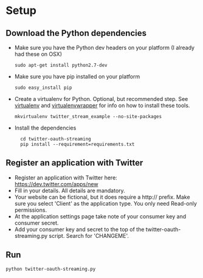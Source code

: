 # Setup
## Download the Python dependencies
* Make sure you have the Python dev headers on your platform (I already had these on OSX)

    ```sudo apt-get install python2.7-dev```
* Make sure you have pip installed on your platform

    ```sudo easy_install pip```
* Create a virtualenv for Python. Optional, but recommended step. See [virtualenv](http://pypi.python.org/pypi/virtualenv) and [virtualenvwrapper](http://www.doughellmann.com/docs/virtualenvwrapper/) for info on how to install these tools.
   
    ```mkvirtualenv twitter_stream_example --no-site-packages```
* Install the dependencies

        cd twitter-oauth-streaming
        pip install --requirement=requirements.txt

## Register an application with Twitter
* Register an application with Twitter here: https://dev.twitter.com/apps/new
* Fill in your details. All details are mandatory.
* Your website can be fictional, but it does require a http:// prefix. Make sure you select 'Client' as the application type. You only need Read-only permissions.
* At the application settings page take note of your consumer key and consumer secret.
* Add your consumer key and secret to the top of the twitter-oauth-streaming.py script. Search for 'CHANGEME'.

## Run
    python twitter-oauth-streaming.py